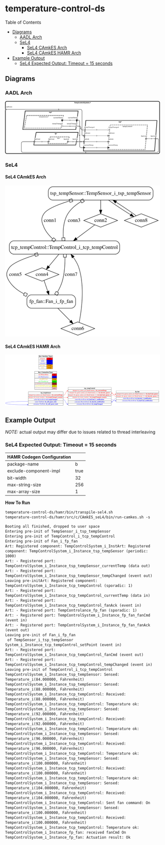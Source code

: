 # temperature-control-ds

 Table of Contents
  * [Diagrams](#diagrams)
    * [AADL Arch](#aadl-arch)
    * [SeL4](#sel4)
      * [SeL4 CAmkES Arch](#sel4-camkes-arch)
      * [SeL4 CAmkES HAMR Arch](#sel4-camkes-hamr-arch)
  * [Example Output](#example-output)
    * [SeL4 Expected Output: Timeout = 15 seconds](#sel4-expected-output-timeout--15-seconds)

## Diagrams
### AADL Arch
![AADL Arch](aadl/diagrams/aadl-arch.png)

### SeL4
#### SeL4 CAmkES Arch
![SeL4 CAmkES Arch](aadl/diagrams/CAmkES-arch-SeL4.svg)

#### SeL4 CAmkES HAMR Arch
![SeL4 CAmkES HAMR Arch](aadl/diagrams/CAmkES-HAMR-arch-SeL4.svg)

## Example Output
*NOTE:* actual output may differ due to issues related to thread interleaving
### SeL4 Expected Output: Timeout = 15 seconds

  |HAMR Codegen Configuration| |
  |--|--|
  | package-name | b |
  | exclude-component-impl | true |
  | bit-width | 32 |
  | max-string-size | 256 |
  | max-array-size | 1 |


  **How To Run**
  ```
  temperature-control-ds/hamr/bin/transpile-sel4.sh
  temperature-control-ds/hamr/src/c/CAmkES_seL4/bin/run-camkes.sh -s
  ```

  ```
  Booting all finished, dropped to user space
  Entering pre-init of TempSensor_i_tsp_tempSensor
  Entering pre-init of TempControl_i_tcp_tempControl
  Entering pre-init of Fan_i_fp_fan
  Art: Registered component: TempControlSystem_i_InstArt: Registered component: TempControlSystem_i_Instance_tsp_tempSensor (periodic: 1000)
  Art: - Registered port: TempControlSystem_i_Instance_tsp_tempSensor_currentTemp (data out)
  Art: - Registered port: TempControlSystem_i_Instance_tsp_tempSensor_tempChanged (event out)
  Leaving pre-initArt: Registered component: TempControlSystem_i_Instance_tcp_tempControl (sporadic: 1)
  Art: - Registered port: TempControlSystem_i_Instance_tcp_tempControl_currentTemp (data in)
  Art: - Registered port: TempControlSystem_i_Instance_tcp_tempControl_fanAck (event in)
  Art: - Registered port: TempControlance_fp_fan (sporadic: 1)
  Art: - Registered port: TempControlSystem_i_Instance_fp_fan_fanCmd (event in)
  Art: - Registered port: TempControlSystem_i_Instance_fp_fan_fanAck (event out)
  Leaving pre-init of Fan_i_fp_fan
   of TempSensor_i_tsp_tempSensor
  System_i_Instance_tcp_tempControl_setPoint (event in)
  Art: - Registered port: TempControlSystem_i_Instance_tcp_tempControl_fanCmd (event out)
  Art: - Registered port: TempControlSystem_i_Instance_tcp_tempControl_tempChanged (event in)
  Leaving pre-init of TempControl_i_tcp_tempControl
  TempControlSystem_i_Instance_tsp_tempSensor: Sensed: Temperature_i(84.000000, Fahrenheit)
  TempControlSystem_i_Instance_tsp_tempSensor: Sensed: Temperature_i(88.000000, Fahrenheit)
  TempControlSystem_i_Instance_tcp_tempControl: Received: Temperature_i(88.000000, Fahrenheit)
  TempControlSystem_i_Instance_tcp_tempControl: Temperature ok:
  TempControlSystem_i_Instance_tsp_tempSensor: Sensed: Temperature_i(92.000000, Fahrenheit)
  TempControlSystem_i_Instance_tcp_tempControl: Received: Temperature_i(92.000000, Fahrenheit)
  TempControlSystem_i_Instance_tcp_tempControl: Temperature ok:
  TempControlSystem_i_Instance_tsp_tempSensor: Sensed: Temperature_i(96.000000, Fahrenheit)
  TempControlSystem_i_Instance_tcp_tempControl: Received: Temperature_i(96.000000, Fahrenheit)
  TempControlSystem_i_Instance_tcp_tempControl: Temperature ok:
  TempControlSystem_i_Instance_tsp_tempSensor: Sensed: Temperature_i(100.000000, Fahrenheit)
  TempControlSystem_i_Instance_tcp_tempControl: Received: Temperature_i(100.000000, Fahrenheit)
  TempControlSystem_i_Instance_tcp_tempControl: Temperature ok:
  TempControlSystem_i_Instance_tsp_tempSensor: Sensed: Temperature_i(104.000000, Fahrenheit)
  TempControlSystem_i_Instance_tcp_tempControl: Received: Temperature_i(104.000000, Fahrenheit)
  TempControlSystem_i_Instance_tcp_tempControl: Sent fan command: On
  TempControlSystem_i_Instance_tsp_tempSensor: Sensed: Temperature_i(100.000000, Fahrenheit)
  TempControlSystem_i_Instance_tcp_tempControl: Received: Temperature_i(100.000000, Fahrenheit)
  TempControlSystem_i_Instance_tcp_tempControl: Temperature ok:
  TempControlSystem_i_Instance_fp_fan: received fanCmd On
  TempControlSystem_i_Instance_fp_fan: Actuation result: Ok

  ```